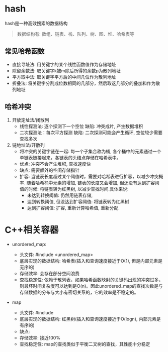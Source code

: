 # hash
hash是一种高效搜索的数据结构
> 数据结构有: 数组、链表、栈、队列、树、图、堆、哈希表等
## 常见哈希函数
- 直接寻址法: 用关键字的某个线性函数值作为存储地址
- 除留余数法: 取关键字k被m除后所得的余数p为散列地址
- 平方取中法: 取关键字平方后的中间几位作为散列地址
- 折叠法: 将关键字分割成位数相同的几部分，然后取这几部分的叠加和作为散列地址

## 哈希冲突

1. 开放定址法/闭散列
    - 线性探测法: 逐个探测下一个空位
        缺陷: 冲突成片, 产生数据堆积
    - 二次探测法：每次平方探测
        缺陷: 二次探测可能会产生循环, 空位较少需要查找多次
2. 链地址法/开散列
    - 将冲突的关键字链在一起: 每一个子集合称为桶, 各个桶中的元素通过一个单链表链接起来，各链表的头结点存储在哈希表中。
    - 优点: 冲突不会产生堆积, 查找速度快
    - 缺点: 需要额外的空间存储指针
    - 扩容: 当链表长度超过某个阈值时，需要对哈希表进行扩容，以减少冲突概率. 随着哈希桶中元素的增加, 链表的长度又会增加, 但还没有达到扩容阈值的时候: 将链表转为红黑树, 以减少查找时间.具体来说:
        - 未达到转换阈值: 仍然用链表存储,
        - 达到转换阈值, 但没达到扩容阈值: 将链表转为红黑树
        - 达到扩容阈值: 扩容, 重新计算哈希值, 重新分配

# C++相关容器
- unordered_map: 
  - 头文件: #include <unordered_map>
  - 底层实现的数据结构: 哈希表(插入和查询速度接近于O(1), 但是内部元素是无序的)
  - 存储效率: 会存在部分空间浪费
  - 查找稳定性: 依赖于散列表，如果哈希函数映射的关键码出现的冲突过多，则最坏时间复杂度可以达到是O(n)。因此unordered_map的查找次数是与存储数据的分布与大小有密切关系的，它的效率是不稳定的。


- map
  - 头文件: #include <map>
  - 底层实现的数据结构: 红黑树(插入和查询速度接近于O(logn), 内部元素是有序的)
  - 缺点:
  - 存储效率: 接近100%
  - 查找稳定性: map的查找类似于平衡二叉树的查找，其性能十分稳定 